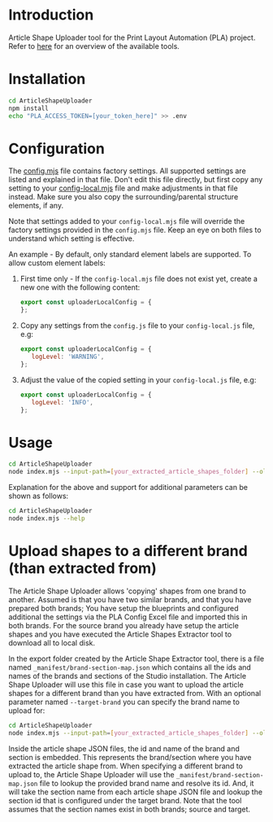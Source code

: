 # Introduction
Article Shape Uploader tool for the Print Layout Automation (PLA) project.
Refer to [here](../README.md) for an overview of the available tools.

# Installation
```bash
cd ArticleShapeUploader
npm install
echo "PLA_ACCESS_TOKEN=[your_token_here]" >> .env
```

# Configuration
The [config.mjs](ArticleShapeUploader/config/config.mjs) file contains factory settings. All supported settings are listed and explained in that file. Don't edit this file directly, but first copy any setting to your [config-local.mjs](ArticleShapeUploader/config/config-local.mjs) file and make adjustments in that file instead. Make sure you also copy the surrounding/parental structure elements, if any.

Note that settings added to your `config-local.mjs` file will override the factory settings provided in the `config.mjs` file. Keep an eye on both files to understand which setting is effective.

An example - By default, only standard element labels are supported. To allow custom element labels:
1. First time only - If the `config-local.mjs` file does not exist yet, create a new one with the following content:
   ```javascript
   export const uploaderLocalConfig = {
   };
   ```
2. Copy any settings from the `config.js` file to your `config-local.js` file, e.g:
   ```javascript
   export const uploaderLocalConfig = {
      logLevel: 'WARNING',
   };
   ```
3. Adjust the value of the copied setting in your `config-local.js` file, e.g:
   ```javascript
   export const uploaderLocalConfig = {
      logLevel: 'INFO',
   };
   ```

# Usage
```bash
cd ArticleShapeUploader
node index.mjs --input-path=[your_extracted_article_shapes_folder] --old-shapes=[delete|keep]
```

Explanation for the above and support for additional parameters can be shown as follows:
```bash
cd ArticleShapeUploader
node index.mjs --help
```

# Upload shapes to a different brand (than extracted from)

The Article Shape Uploader allows 'copying' shapes from one brand to another. Assumed is that you have two similar brands, and that you have prepared both brands; You have setup the blueprints and configured additional the settings via the PLA Config Excel file and imported this in both brands. For the source brand you already have setup the article shapes and you have executed the Article Shapes Extractor tool to download all to local disk.

In the export folder created by the Article Shape Extractor tool, there is a file named `_manifest/brand-section-map.json` which contains all the ids and names of the brands and sections of the Studio installation. The Article Shape Uploader will use this file in case you want to upload the article shapes for a different brand than you have extracted from. With an optional parameter named `--target-brand` you can specify the brand name to upload for:

```bash
cd ArticleShapeUploader
node index.mjs --input-path=[your_extracted_article_shapes_folder] --old-shapes=[delete|keep] --target-brand=[brand_name]
```

Inside the article shape JSON files, the id and name of the brand and section is embedded. This represents the brand/section where you have extracted the article shape from. When specifying a different brand to upload to, the Article Shape Uploader will use the `_manifest/brand-section-map.json` file to lookup the provided brand name and resolve its id. And, it will take the section name from each article shape JSON file and lookup the section id that is configured under the target brand. Note that the tool assumes that the section names exist in both brands; source and target.
